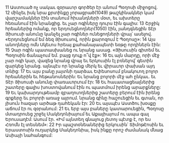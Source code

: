 11 Աստուած ոչ սակաւ զօրաւոր գործեր էր անում Պօղոսի միջոցով. 12 մինչեւ իսկ նրա քրտինքը չորացրած(1049) թաշկինակներ կամ վարշամակներ էին տանում հիւանդների մօտ, եւ ախտերը հեռանում էին նրանցից. եւ չար ոգիները դուրս էին գալիս: 13 Շրջիկ հրեաներից ոմանք, որ երդուեցնողներ(1050) էին, յանդգնեցին Տէր Յիսուսի անունը կանչել չար ոգիներ ունեցողների վրայ՝ ասելով. «Երդուեցնում եմ ձեզ Յիսուսով, որին քարոզում է Պօղոսը»: 14 Այս անողները ոմն Սկեւոս հրեայ քահանայապետի եօթը որդիներն էին: 15 Չար ոգին պատասխանեց ու նրանց ասաց. «Յիսուսին գիտեմ եւ Պօղոսին ճանաչում եմ. բայց դուք ո՞վ էք»: 16 Եւ այն մարդը, որի մէջ չար ոգի կար, վազեց նրանց վրայ եւ երկուսին էլ բռնելով՝ գետին զարկեց նրանց. այնպէս որ նրանք մերկ եւ վիրաւոր փախան այդ տնից: 17 Եւ այս բանը յայտնի դարձաւ Եփեսոսում բնակուող բոլոր հրեաներին եւ հեթանոսներին: Եւ նրանց բոլորի մէջ ահ ընկաւ. եւ Տէր Յիսուսի անունը փառաւորւում էր: 18 Եւ հաւատացեալներից շատերը գալիս խոստովանում էին ու պատմում իրենց արարքները: 19 Եւ կախարդութեամբ զբաղուողներից շատերը բերում էին իրենց գրքերը եւ բոլորի առաջ այրում. նրանց գինը հաշուեցին եւ գտան, որ յիսուն հազար արծաթ դահեկան էր:
20 Եւ այսպէս Աստծու խօսքը աճում էր ու զօրանում:
21 Եւ երբ այս բաները կատարուեցին, Պօղոսը մտադրուեց շրջել Մակեդոնիայում եւ Աքայիայում ու ապա գալ Երուսաղէմ: Ասում էր. «Իմ այնտեղ գնալուց յետոյ պէտք է, որ ես Հռոմն էլ տեսնեմ»: 22 Իր պաշտօնեաներից երկուսին՝ Տիմոթէոսին եւ Երաստոսին ուղարկեց Մակեդոնիա, իսկ ինքը որոշ ժամանակ մնաց Ասիայի նահանգում:

